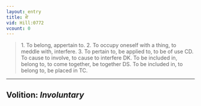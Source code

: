 ```yaml
---
layout: entry
title: ཐེ་
vid: Hill:0772
vcount: 0
---
```

> 1\. To belong, appertain to\. 2\. To occupy oneself with a thing, to meddle with, interfere\. 3\. To pertain to, be applied to, to be of use CD\. To cause to involve, to cause to interfere DK\. To be included in, belong to, to come together, be together DS\. To be included in, to belong to, be placed in TC\.

---
Volition: _Involuntary_
---

